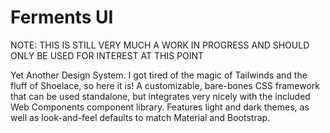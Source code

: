 # Ferments UI

NOTE: THIS IS STILL VERY MUCH A WORK IN PROGRESS AND SHOULD ONLY BE USED FOR INTEREST AT THIS POINT

Yet Another Design System. I got tired of the magic of Tailwinds and the fluff of Shoelace, so here it is! A customizable, bare-bones CSS framework that can be used standalone, but integrates very nicely with the included Web Components component library. Features light and dark themes, as well as look-and-feel defaults to match Material and Bootstrap.
